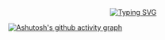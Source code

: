 <div align="center">
  <a href="https://blog.sunguoqi.com/">
    <img src="https://readme-typing-svg.demolab.com?font=Fira+Code&pause=1000&color=#000&width=435&lines=一日之计在于晨&center=true&size=27" alt="Typing SVG" />
  </a>
</div>

[![Ashutosh's github activity graph](https://github-readme-activity-graph.vercel.app/graph?username=numiyo&theme=dracula)](https://github.com/ashutosh00710/github-readme-activity-graph)

